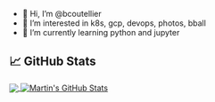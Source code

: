 - 👋 Hi, I’m @bcoutellier
- 👀 I’m interested in k8s, gcp, devops, photos, bball
- 🌱 I’m currently learning python and jupyter 


<!---
beninanutshell/beninanutshell is a ✨ special ✨ repository because its `README.md` (this file) appears on your GitHub profile.
You can click the Preview link to take a look at your changes.
--->

  <!-- GitHub section -->

## &#x1f4c8; GitHub Stats

<a href="https://github.com/beninanutshell/beninanutshell">
  <img align="center" src="https://github-readme-stats.vercel.app/api/top-langs/?username=bcoutellier&hide=java,html,tex&title_color=ffffff&text_color=c9cacc&icon_color=2bbc8a&bg_color=1d1f21&langs_count=3" />
</a>
<a href="https://github.com/beninanutshell/beninanutshell">
  <img align="center" src="https://github-readme-stats.vercel.app/api?username=bcoutellier&show_icons=true&line_height=27&count_private=true&title_color=ffffff&text_color=c9cacc&icon_color=2bbc8a&bg_color=1d1f21" alt="Martin's GitHub Stats" />
</a>


<!-- GitHub section: END -->

